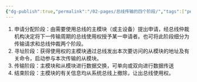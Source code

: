 ```yaml
---
{"dg-publish":true,"permalink":"/02-pages/总线传输的四个阶段/","tags":["personal/blog","计算机组成原理/总线"]}
---
```


1. 申请分配阶段：由需要使用总线的主模块（或主设备）提出申请，经总线仲裁机构决定将下一传输周期的总线使用权授予某一申请者。也可将此阶段细分为传输请求和总线仲裁两个阶段。
2. 寻址阶段：获得使用权的主模块通过总线发出本次要访问的从模块的地址及有关命令，启动参与本次传输的从模块。
3. 传输阶段：主模块和从模块进行数据交换，可单向或双向进行数据传送
4. 结束阶段：主模块的有关信息均从系统总线上撤除，让出总线使用权。